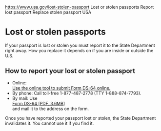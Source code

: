

https://www.usa.gov/lost-stolen-passport
Lost or stolen passports
Report lost passport
Replace stolen passport USA

# Lost or stolen passports

If your passport is lost or stolen you must report it to the State Department right away. How you replace it depends on if you are inside or outside the U.S.

## How to report your lost or stolen passport

* Online:  
  [Use the online tool to submit Form DS-64 online.](https://travel.state.gov/content/travel/en/passports/have-passport/lost-stolen.html)  
* By phone: Call toll-free 1-877-487-2778 (TTY 1-888-874-7793).  
* By mail: Use  
  [Form DS-64 [PDF, 3.6MB]](https://eforms.state.gov/Forms/ds64_pdf.pdf)  
  and mail it to the address on the form.

Once you have reported your passport lost or stolen, the State Department invalidates it. You cannot use it if you find it.
